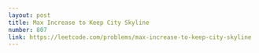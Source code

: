 ```yaml
---
layout: post
title: Max Increase to Keep City Skyline
number: 807
link: https://leetcode.com/problems/max-increase-to-keep-city-skyline
---
```

